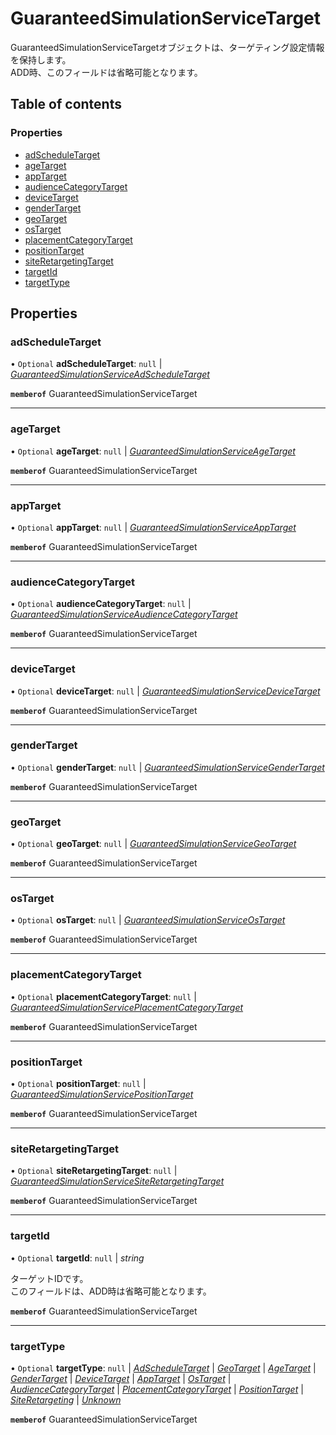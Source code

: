 # GuaranteedSimulationServiceTarget


<div lang=\"ja\"> GuaranteedSimulationServiceTargetオブジェクトは、ターゲティング設定情報を保持します。<br> ADD時、このフィールドは省略可能となります。 </div> 

## Table of contents

### Properties

- [adScheduleTarget](guaranteedsimulationservicetarget.md#adscheduletarget)
- [ageTarget](guaranteedsimulationservicetarget.md#agetarget)
- [appTarget](guaranteedsimulationservicetarget.md#apptarget)
- [audienceCategoryTarget](guaranteedsimulationservicetarget.md#audiencecategorytarget)
- [deviceTarget](guaranteedsimulationservicetarget.md#devicetarget)
- [genderTarget](guaranteedsimulationservicetarget.md#gendertarget)
- [geoTarget](guaranteedsimulationservicetarget.md#geotarget)
- [osTarget](guaranteedsimulationservicetarget.md#ostarget)
- [placementCategoryTarget](guaranteedsimulationservicetarget.md#placementcategorytarget)
- [positionTarget](guaranteedsimulationservicetarget.md#positiontarget)
- [siteRetargetingTarget](guaranteedsimulationservicetarget.md#siteretargetingtarget)
- [targetId](guaranteedsimulationservicetarget.md#targetid)
- [targetType](guaranteedsimulationservicetarget.md#targettype)

## Properties

### adScheduleTarget

• `Optional` **adScheduleTarget**: ``null`` \| [*GuaranteedSimulationServiceAdScheduleTarget*](guaranteedsimulationserviceadscheduletarget.md)

**`memberof`** GuaranteedSimulationServiceTarget

___

### ageTarget

• `Optional` **ageTarget**: ``null`` \| [*GuaranteedSimulationServiceAgeTarget*](guaranteedsimulationserviceagetarget.md)

**`memberof`** GuaranteedSimulationServiceTarget

___

### appTarget

• `Optional` **appTarget**: ``null`` \| [*GuaranteedSimulationServiceAppTarget*](guaranteedsimulationserviceapptarget.md)

**`memberof`** GuaranteedSimulationServiceTarget

___

### audienceCategoryTarget

• `Optional` **audienceCategoryTarget**: ``null`` \| [*GuaranteedSimulationServiceAudienceCategoryTarget*](guaranteedsimulationserviceaudiencecategorytarget.md)

**`memberof`** GuaranteedSimulationServiceTarget

___

### deviceTarget

• `Optional` **deviceTarget**: ``null`` \| [*GuaranteedSimulationServiceDeviceTarget*](guaranteedsimulationservicedevicetarget.md)

**`memberof`** GuaranteedSimulationServiceTarget

___

### genderTarget

• `Optional` **genderTarget**: ``null`` \| [*GuaranteedSimulationServiceGenderTarget*](guaranteedsimulationservicegendertarget.md)

**`memberof`** GuaranteedSimulationServiceTarget

___

### geoTarget

• `Optional` **geoTarget**: ``null`` \| [*GuaranteedSimulationServiceGeoTarget*](guaranteedsimulationservicegeotarget.md)

**`memberof`** GuaranteedSimulationServiceTarget

___

### osTarget

• `Optional` **osTarget**: ``null`` \| [*GuaranteedSimulationServiceOsTarget*](guaranteedsimulationserviceostarget.md)

**`memberof`** GuaranteedSimulationServiceTarget

___

### placementCategoryTarget

• `Optional` **placementCategoryTarget**: ``null`` \| [*GuaranteedSimulationServicePlacementCategoryTarget*](guaranteedsimulationserviceplacementcategorytarget.md)

**`memberof`** GuaranteedSimulationServiceTarget

___

### positionTarget

• `Optional` **positionTarget**: ``null`` \| [*GuaranteedSimulationServicePositionTarget*](guaranteedsimulationservicepositiontarget.md)

**`memberof`** GuaranteedSimulationServiceTarget

___

### siteRetargetingTarget

• `Optional` **siteRetargetingTarget**: ``null`` \| [*GuaranteedSimulationServiceSiteRetargetingTarget*](guaranteedsimulationservicesiteretargetingtarget.md)

**`memberof`** GuaranteedSimulationServiceTarget

___

### targetId

• `Optional` **targetId**: ``null`` \| *string*

<div lang=\"ja\"> ターゲットIDです。<br> このフィールドは、ADD時は省略可能となります。 </div> 

**`memberof`** GuaranteedSimulationServiceTarget

___

### targetType

• `Optional` **targetType**: ``null`` \| [*AdScheduleTarget*](./enums/guaranteedsimulationservicetargettype.md#adscheduletarget) \| [*GeoTarget*](./enums/guaranteedsimulationservicetargettype.md#geotarget) \| [*AgeTarget*](./enums/guaranteedsimulationservicetargettype.md#agetarget) \| [*GenderTarget*](./enums/guaranteedsimulationservicetargettype.md#gendertarget) \| [*DeviceTarget*](./enums/guaranteedsimulationservicetargettype.md#devicetarget) \| [*AppTarget*](./enums/guaranteedsimulationservicetargettype.md#apptarget) \| [*OsTarget*](./enums/guaranteedsimulationservicetargettype.md#ostarget) \| [*AudienceCategoryTarget*](./enums/guaranteedsimulationservicetargettype.md#audiencecategorytarget) \| [*PlacementCategoryTarget*](./enums/guaranteedsimulationservicetargettype.md#placementcategorytarget) \| [*PositionTarget*](./enums/guaranteedsimulationservicetargettype.md#positiontarget) \| [*SiteRetargeting*](./enums/guaranteedsimulationservicetargettype.md#siteretargeting) \| [*Unknown*](./enums/guaranteedsimulationservicetargettype.md#unknown)

**`memberof`** GuaranteedSimulationServiceTarget
